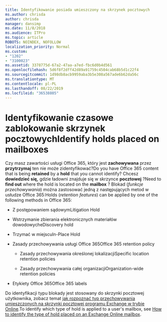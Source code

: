 ```yaml
---
title: Identyfikowanie posiada umieszczony na skrzynek pocztowych
ms.author: chrisda
author: chrisda
manager: dansimp
ms.date: 11/8/2018
ms.audience: ITPro
ms.topic: article
ROBOTS: NOINDEX, NOFOLLOW
localization_priority: Normal
ms.custom:
- "1202"
- "3100023"
ms.assetid: 3378775d-67a2-47aa-a7ed-fbc6d0b4d561
ms.openlocfilehash: 5d6f8f2dff42d89a91759c4504cab68b5d1c22f4
ms.sourcegitcommit: 1d98db8acb9959aba3b5e308a567ade6b62da56c
ms.translationtype: MT
ms.contentlocale: pl-PL
ms.lasthandoff: 08/22/2019
ms.locfileid: "36538805"
---
```

# <a name="identify-holds-placed-on-mailboxes"></a><span data-ttu-id="42a6e-102">Identyfikowanie czasowe zablokowanie skrzynek pocztowych</span><span class="sxs-lookup"><span data-stu-id="42a6e-102">Identify holds placed on mailboxes</span></span>

<span data-ttu-id="42a6e-103">Czy masz zawartości usługi Office 365, który jest **zachowywana** przez **przytrzymaj** ten nie może zidentyfikować?</span><span class="sxs-lookup"><span data-stu-id="42a6e-103">Do you have Office 365 content that is being **retained** by a **hold** that you cannot identify?</span></span> <span data-ttu-id="42a6e-104">Chcesz **dowiedzieć się,** gdzie ładowni znajduje się w skrzynce **pocztowej** ?</span><span class="sxs-lookup"><span data-stu-id="42a6e-104">Need to **find out** where the hold is located on the **mailbox** ?</span></span> <span data-ttu-id="42a6e-105">Blokad (*funkcje przechowywania*) można zastosować jedną z następujących metod w usłudze Office 365:</span><span class="sxs-lookup"><span data-stu-id="42a6e-105">Holds (*retention features*) can be applied by one of the following methods in Office 365:</span></span>
  
- <span data-ttu-id="42a6e-106">Z postępowaniem sądowym</span><span class="sxs-lookup"><span data-stu-id="42a6e-106">Litigation Hold</span></span>

- <span data-ttu-id="42a6e-107">Wstrzymanie zbierania elektronicznych materiałów dowodowych</span><span class="sxs-lookup"><span data-stu-id="42a6e-107">eDiscovery hold</span></span>

- <span data-ttu-id="42a6e-108">Trzymać w miejscu</span><span class="sxs-lookup"><span data-stu-id="42a6e-108">In-Place Hold</span></span>

- <span data-ttu-id="42a6e-109">Zasady przechowywania usługi Office 365</span><span class="sxs-lookup"><span data-stu-id="42a6e-109">Office 365 retention policy</span></span> 

  - <span data-ttu-id="42a6e-110">Zasady przechowywania określonej lokalizacji</span><span class="sxs-lookup"><span data-stu-id="42a6e-110">Specific location retention policies</span></span>

  - <span data-ttu-id="42a6e-111">Zasady przechowywania całej organizacji</span><span class="sxs-lookup"><span data-stu-id="42a6e-111">Organization-wide retention policies</span></span>

- <span data-ttu-id="42a6e-112">Etykiety Office 365</span><span class="sxs-lookup"><span data-stu-id="42a6e-112">Office 365 labels</span></span>

<span data-ttu-id="42a6e-113">Do identyfikacji typu blokady jest stosowany do skrzynki pocztowej użytkownika, zobacz temat [jak rozpoznać typ przechowywania umieszczonych na skrzynki pocztowej programu Exchange w trybie Online](https://docs.microsoft.com/office365/securitycompliance/identify-a-hold-on-an-exchange-online-mailbox).</span><span class="sxs-lookup"><span data-stu-id="42a6e-113">To identify which type of hold is applied to a user's mailbox, see [How to identify the type of hold placed on an Exchange Online mailbox](https://docs.microsoft.com/office365/securitycompliance/identify-a-hold-on-an-exchange-online-mailbox).</span></span>
